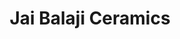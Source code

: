 ---
title: Jai Balaji Ceramics
linktitle: Home
description:  We are available for your ceramics needs, whether it is tiles, sanitary wares, or bathroom accessories/fittings; You can always rely on us for good customer service and support.
#lastmod: 2023-07-05
featured_image: milli.jpg # default: first image in this directory
# featured_image on the home page is used for OpenGraph cards, etc.

# sub-galleries on list pages are sorted by date and weight (descending)
---